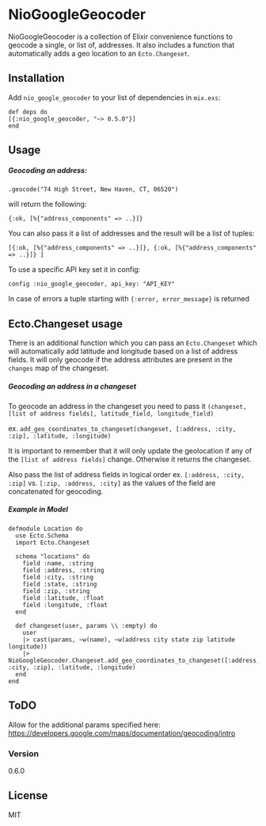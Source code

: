 # NioGoogleGeocoder

NioGoogleGeocoder is a collection of Elixir convenience functions to geocode a single, or list of, addresses. It also includes a function that automatically adds a geo location to an `Ecto.Changeset`.

## Installation
Add `nio_google_geocoder` to your list of dependencies in `mix.exs`:
```
def deps do
[{:nio_google_geocoder, "~> 0.5.0"}]
end
```

## Usage

##### Geocoding an address:

`.geocode("74 High Street, New Haven, CT, 06520")`

will return the following:

`{:ok, [%{"address_components" => ..}]}`

You can also pass it a list of addresses and the result will be a list of tuples:

`[{:ok, [%{"address_components" => ..}]}, {:ok, [%{"address_components" => ..}]} ]`

To use a specific API key set it in config:

`config :nio_google_geocoder, api_key: "API_KEY"`

In case of errors a tuple starting with `{:error, error_message}` is returned

## Ecto.Changeset usage
There is an additional function which you can pass an `Ecto.Changeset` which will automatically add latitude and longitude based on a list of address fields. It will only geocode if the address attributes are present in the `changes` map of the changeset.

##### Geocoding an address in a changeset

To geocode an address in the changeset you need to pass it `(changeset, [list of address fields], latitude_field, longitude_field)`

ex. `add_geo_coordinates_to_changeset(changeset, [:address, :city, :zip], :latitude, :longitude)`

It is important to remember that it will only update the geolocation if any of the `[list of address fields]` change. Otherwise it returns the changeset.

Also pass the list of address fields in logical order ex. `[:address, :city, :zip]` vs. `[:zip, :address, :city]` as the values of the field are concatenated for geocoding.

##### Example in Model
```
defmodule Location do
  use Ecto.Schema
  import Ecto.Changeset

  schema "locations" do
    field :name, :string
    field :address, :string
    field :city, :string
    field :state, :string
    field :zip, :string
    field :latitude, :float
    field :longitude, :float
  end

  def changeset(user, params \\ :empty) do
    user
    |> cast(params, ~w(name), ~w(address city state zip latitude longitude))
    |> NioGoogleGeocoder.Changeset.add_geo_coordinates_to_changeset([:address, :city, :zip], :latitude, :longitude)
  end
end
 ```

## ToDO

Allow for the additional params specified here:
https://developers.google.com/maps/documentation/geocoding/intro

### Version
0.6.0

License
----
MIT
